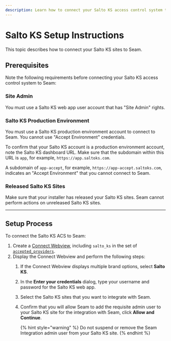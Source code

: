 ```yaml
---
description: Learn how to connect your Salto KS access control system to Seam.
---
```


# Salto KS Setup Instructions

This topic describes how to connect your Salto KS sites to Seam.

## Prerequisites

Note the following requirements before connecting your Salto KS access control system to Seam:

### Site Admin

You must use a Salto KS web app user account that has "Site Admin" rights.

### Salto KS Production Environment

You must use a Salto KS production environment account to connect to Seam. You cannot use "Accept Environment" credentials.

To confirm that your Salto KS account is a production environment account, note the Salto KS dashboard URL. Make sure that the subdomain within this URL is `app`, for example, `https://app.saltoks.com`.

A subdomain of `app-accept`, for example, `https://app-accept.saltoks.com`, indicates an "Accept Environment" that you cannot connect to Seam.

### Released Salto KS Sites

Make sure that your installer has released your Salto KS sites. Seam cannot perform actions on unreleased Salto KS sites.

***

## Setup Process

To connect the Salto KS ACS to Seam:

1. Create a [Connect Webview](../../core-concepts/connect-webviews/), including `salto_ks` in the set of [`accepted_providers`](../../api-clients/connect_webviews/#connect_webview-properties).
2. Display the Connect Webview and perform the following steps:
   1. If the Connect Webview displays multiple brand options, select **Salto KS**.
   2. In the **Enter your credentials** dialog, type your username and password for the Salto KS web app.
   3. Select the Salto KS sites that you want to integrate with Seam.
   4.  Confirm that you will allow Seam to add the requisite admin user to your Salto KS site for the integration with Seam, click **Allow and Continue**.

       {% hint style="warning" %}
       Do not suspend or remove the Seam Integration admin user from your Salto KS site.
       {% endhint %}
